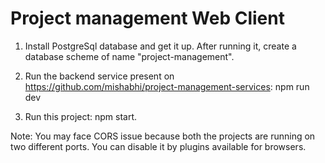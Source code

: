 # Project management Web Client

1. Install PostgreSql database and get it up. After running it, create a database scheme of name "project-management".

2. Run the backend service present on https://github.com/mishabhi/project-management-services: npm run dev

3. Run this project: npm start.

Note: You may face CORS issue because both the projects are running on two different ports. You can disable it by plugins available for browsers.
